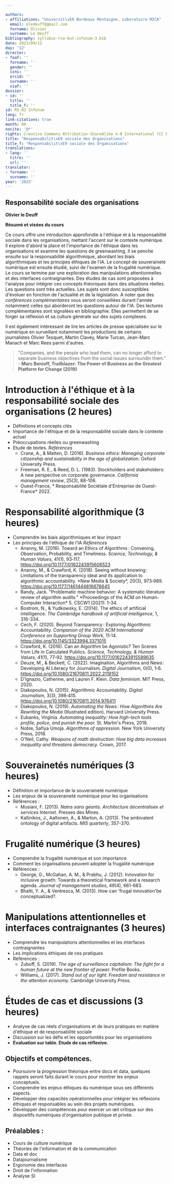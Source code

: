 ```yaml
---

authors:
- affiliations: "Universit\xE9 Bordeaux Montaigne. Laboratoire MICA"
  email: oledeuff@gmail.com
  forname: Olivier
  surname: Le Deuff
bibliography: syllabus-rso-but-infonum-3.bib
date: 2023/09/12
day: '12'
director:
- foaf: ''
  forname: ''
  gender: ''
  isni: ''
  orcid: ''
  surname: ''
  viaf: ''
dossier:
- id: ''
  title: ''
  title_f: ''
id: R5.03 Infonum
lang: fr
link-citations: true
month: 09
nocite: '@*'
rights: Creative Commons Attribution-ShareAlike 4.0 International (CC BY-SA 4.0)
title: "Responsabilit\xE9 sociale des Organisations"
title_f: "Responsabilit\xE9 sociale des Organisations"
translations:
- lang: ''
  titre: ''
  url: ''
translator:
- forname: ''
  surname: ''
year: '2023'
--- 
```


## Responsabilité sociale des organisations

**Olivier le Deuff**

**Résumé et visées du cours**

Ce cours offre une introduction approfondie à l'éthique et à la responsabilité sociale dans les organisations, mettant l'accent sur le contexte numérique. Il explore d'abord la place et l'importance de l'éthique dans les organisations et examine les questions de greenwashing. Il se penche ensuite sur la responsabilité algorithmique, abordant les biais algorithmiques et les principes éthiques de l'IA. Le concept de souveraineté numérique est ensuite étudié, suivi de l'examen de la frugalité numérique. Le cours se termine par une exploration des manipulations attentionnelles et des interfaces contraignantes. Des études de cas sont proposées à l'analyse  pour intégrer ces concepts théoriques dans des situations réelles.
Les questions sont très actuelles. Les sujets sont donc susceptibles d'évoluer en fonction de l'actualité et de la législation. 
A noter que des *conférences complémentaires* vous seront conseillées durant l'année notamment celles qui aborderont les questions autour de l'IA.
Des lectures complémentaires sont signalées en bibliographie. Elles permettent de se forger sa réflexion et sa culture générale sur des sujets complexes.

Il est également intéressant de lire les articles de presse spécialisée sur le numérique en surveillant notamment les productions de certains journalistes Olivier Tesquet, Martin Clavey, Marie Turcan, Jean-Marc Manach et Marc Rees parmi d'autres.

> "Companies, and the people who lead them, can no longer afford to separate business objectives from the social issues surroundin them." - **Marc Benioff, Trailblazer: The Power of Business as the Greatest Platform for Change (2019)**


# Introduction à l'éthique et à la responsabilité sociale des organisations (2 heures)

- Définitions et concepts clés
- Importance de l'éthique et de la responsabilité sociale dans le contexte actuel
- Préoccupations réelles ou greenwashing
- Etude de textes.
*Références*
  - Crane, A., & Matten, D. (2016). *Business ethics: Managing corporate citizenship and sustainability in the age of globalization*. Oxford University Press.
  - Freeman, R. E., & Reed, D. L. (1983). Stockholders and stakeholders: A new perspective on corporate governance. *California management review*, 25(3), 88-106.
  - Ouest-France, * Responsabilité Sociétale d'Entreprise de Ouest-France* 2022.

# Responsabilité algorithmique (3 heures)

- Comprendre les biais algorithmiques et leur impact
- Les principes de l'éthique de l'IA
*Références*
  - Ananny, M. (2016). Toward an Ethics of Algorithms : Convening, Observation, Probability, and Timeliness. *Science, Technology, & Human Values*, 41(1), 93‑117. https://doi.org/10.1177/0162243915606523
  - Ananny, M., & Crawford, K. (2018). Seeing without knowing : Limitations of the transparency ideal and its application to algorithmic accountability. *New Media & Society\*, 20(3), 973‑989. https://doi.org/10.1177/1461444816676645
  - Bandy, Jack. "Problematic machine behavior: A systematic literature review of algorithm audits." \*Proceedings of the ACM on Human-Computer Interaction\* 5\. CSCW1 (2021): 1-34.
  - Bostrom, N., & Yudkowsky, E. (2014). The ethics of artificial intelligence. *The Cambridge handbook of artificial intelligence*, 1, 316-334.
  - Cech, F. (2020). Beyond Transparency : Exploring Algorithmic Accountability. *Companion of the 2020 ACM International Conference on Supporting Group Work*, 11‑14. https://doi.org/10.1145/3323994.3371015
  - Crawford, K. (2016). Can an Algorithm be Agonistic? Ten Scenes from Life in Calculated Publics. *Science, Technology, & Human Values*, 41(1), 77‑92. https://doi.org/10.1177/0162243915589635
  - Deuze, M., & Beckett, C. (2022). Imagination, Algorithms and News : Developing AI Literacy for Journalism. *Digital Journalism*, 0(0), 1‑6. https://doi.org/10.1080/21670811.2022.2119152
  - D'Ignazio, Catherine, and Lauren F. Klein. *Data feminism*. MIT Press, 2020.
  - Diakopoulos, N. (2015). Algorithmic Accountability. *Digital Journalism*, 3(3), 398‑415. https://doi.org/10.1080/21670811.2014.976411
  - Diakopoulos, N. (2019). *Automating the News : How Algorithms Are Rewriting the Media* (Illustrated edition). Harvard University Press.
  - Eubanks, Virginia. *Automating inequality: How high-tech tools profile, police, and punish the poor.* St. Martin's Press, 2018.
  - Noble, Safiya Umoja. *Algorithms of oppression.* New York University Press, 2018.
  - O'Neil, Cathy. *Weapons of math destruction: How big data increases inequality and threatens democracy.* Crown, 2017.


# Souverainetés numériques (3 heures)

- Définition et importance de la souveraineté numérique
- Les enjeux de la souveraineté numérique pour les organisations
- Références :
  - Musiani, F. (2013). *Nains sans géants. Architecture décentralisée et services Internet.* Presses des Mines.
  - Kallinikos, J., Aaltonen, A., & Marton, A. (2013). The ambivalent ontology of digital artifacts. *MIS quarterly*, 357-370.

# Frugalité numérique (3 heures)

- Comprendre la frugalité numérique et son importance
- Comment les organisations peuvent adopter la frugalité numérique
- Références :
  - George, G., McGahan, A. M., & Prabhu, J. (2012). Innovation for inclusive growth: Towards a theoretical framework and a research agenda. *Journal of management studies*, 49(4), 661-683.
  - Bhatti, Y. A., & Ventresca, M. (2013). How can 'frugal innovation'be conceptualized?.

# Manipulations attentionnelles et interfaces contraignantes (3 heures)

- Comprendre les manipulations attentionnelles et les interfaces contraignantes
- Les implications éthiques de ces pratiques
- Références :
  - Zuboff, S. (2019). *The age of surveillance capitalism: The fight for a human future at the new frontier of power.* Profile Books.
  - Williams, J. (2017). *Stand out of our light: Freedom and resistance in the attention economy.* Cambridge University Press.

# Études de cas et discussions (3 heures)

- Analyse de cas réels d'organisations et de leurs pratiques en matière d'éthique et de responsabilité sociale
- Discussion sur les défis et les opportunités pour les organisations
- **Evaluation sur table. Etude de cas réflexive.**

## Objectifs et compétences.

- Poursuivre la progression théorique entre docs et data, quelques rappels seront faits durant le cours pour montrer les enjeux conceptuels.
- Comprendre les enjeux éthiques du numérique sous ses différents aspects.
- Développer des capacités opérationnelles pour intégrer les réflexions éthiques et responsables au sein des projets numériques.
- Développer des compétences pour exercer un œil critique sur des dispositifs numériques d'organisation publique et privée.


## Préalables :

- Cours de culture numérique
- Théories de l'information et de la communication
- Data et doc
- Datajournalisme
- Ergonomie des interfaces
- Droit de l'information
- Analyse SI
